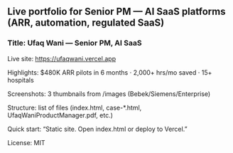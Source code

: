 ## Live portfolio for Senior PM — AI SaaS platforms (ARR, automation, regulated SaaS)

### Title: Ufaq Wani — Senior PM, AI SaaS

Live site: https://ufaqwani.vercel.app

Highlights: $480K ARR pilots in 6 months · 2,000+ hrs/mo saved · 15+ hospitals

Screenshots: 3 thumbnails from /images (Bebek/Siemens/Enterprise)

Structure: list of files (index.html, case-*.html, UfaqWaniProductManager.pdf, etc.)

Quick start: “Static site. Open index.html or deploy to Vercel.”

License: MIT
